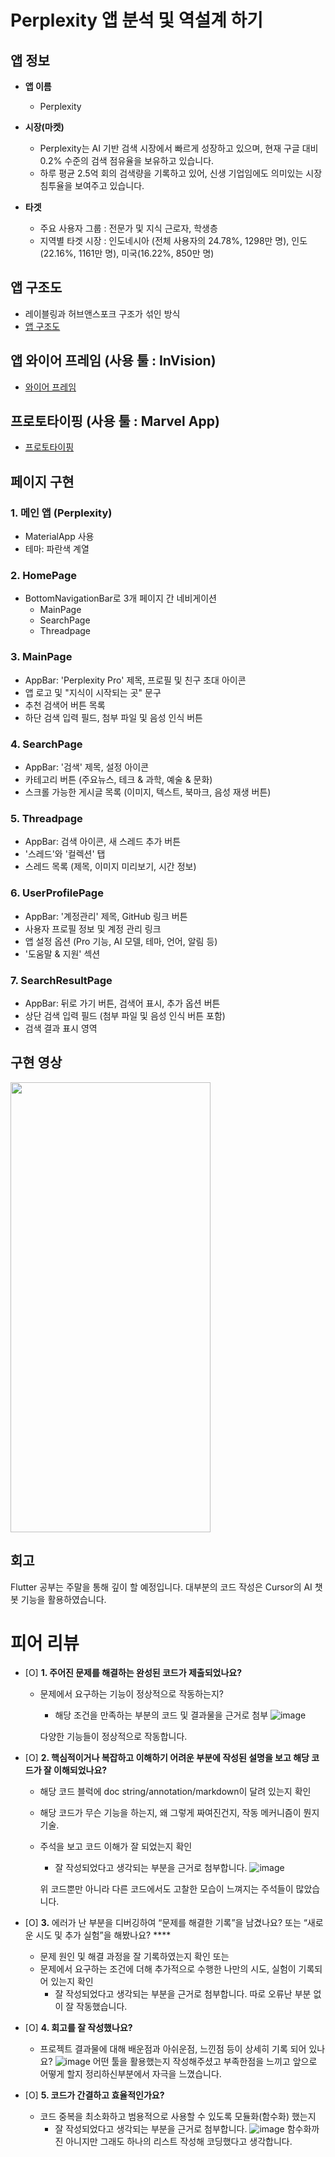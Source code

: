 
# Perplexity 앱 분석 및 역설계 하기

## 앱 정보

- **앱 이름** 

  - Perplexity   

- **시장(마켓)**  

  - Perplexity는 AI 기반 검색 시장에서 빠르게 성장하고 있으며, 현재 구글 대비 0.2% 수준의 검색 점유율을 보유하고 있습니다.
  - 하루 평균 2.5억 회의 검색량을 기록하고 있어, 신생 기업임에도 의미있는 시장 침투율을 보여주고 있습니다.

- **타겟**  

  - 주요 사용자 그룹 : 전문가 및 지식 근로자, 학생층
  - 지역별 타겟 시장 : 인도네시아 (전체 사용자의 24.78%, 1298만 명), 인도 (22.16%, 1161만 명), 미국(16.22%, 850만 명)
 
## 앱 구조도
- 레이블링과 허브앤스포크 구조가 섞인 방식
- [앱 구조도](https://www.tldraw.com/s/v2_c_qdnAq8RMNsXqIInBrkYjM?d=v-1636.-4170.9580.9180.page)

## 앱 와이어 프레임 (사용 툴 : InVision)
- [와이어 프레임](https://913056.invisionapp.com/freehand/--------eOeRJveLB)

## 프로토타이핑 (사용 툴 : Marvel App)
- [프로토타이핑](https://marvelapp.com/prototype/7028dd4/screen/95832715)

## 페이지 구현

### 1. 메인 앱 (Perplexity)
- MaterialApp 사용
- 테마: 파란색 계열

### 2. HomePage
- BottomNavigationBar로 3개 페이지 간 네비게이션
  - MainPage
  - SearchPage
  - Threadpage

### 3. MainPage
- AppBar: 'Perplexity Pro' 제목, 프로필 및 친구 초대 아이콘
- 앱 로고 및 "지식이 시작되는 곳" 문구
- 추천 검색어 버튼 목록
- 하단 검색 입력 필드, 첨부 파일 및 음성 인식 버튼

### 4. SearchPage
- AppBar: '검색' 제목, 설정 아이콘
- 카테고리 버튼 (주요뉴스, 테크 & 과학, 예술 & 문화)
- 스크롤 가능한 게시글 목록 (이미지, 텍스트, 북마크, 음성 재생 버튼)

### 5. Threadpage
- AppBar: 검색 아이콘, 새 스레드 추가 버튼
- '스레드'와 '컬렉션' 탭
- 스레드 목록 (제목, 이미지 미리보기, 시간 정보)

### 6. UserProfilePage
- AppBar: '계정관리' 제목, GitHub 링크 버튼
- 사용자 프로필 정보 및 계정 관리 링크
- 앱 설정 옵션 (Pro 기능, AI 모델, 테마, 언어, 알림 등)
- '도움말 & 지원' 섹션

### 7. SearchResultPage
- AppBar: 뒤로 가기 버튼, 검색어 표시, 추가 옵션 버튼
- 상단 검색 입력 필드 (첨부 파일 및 음성 인식 버튼 포함)
- 검색 결과 표시 영역

## 구현 영상
<img src="https://github.com/incheonQ/AIFFEL_quest_cr/blob/main/Flutter/SubQuest04/AndroidEmulator-test_55542024-10-2312-25-17-ezgif.com-video-to-gif-converter.gif" width="320" height="720">

## 회고
Flutter 공부는 주말을 통해 깊이 할 예정입니다.
대부분의 코드 작성은 Cursor의 AI 챗봇 기능을 활용하였습니다.

# 피어 리뷰
<aside>

- [O]  **1. 주어진 문제를 해결하는 완성된 코드가 제출되었나요?**
    - 문제에서 요구하는 기능이 정상적으로 작동하는지?
        - 해당 조건을 만족하는 부분의 코드 및 결과물을 근거로 첨부
        ![image](https://github.com/user-attachments/assets/0956cdea-c838-4d5b-a242-46cb12062024)

        다양한 기능들이 정상적으로 작동합니다.
    
- [O]  **2. 핵심적이거나 복잡하고 이해하기 어려운 부분에 작성된 설명을 보고 해당 코드가 잘 이해되었나요?**
    - 해당 코드 블럭에 doc string/annotation/markdown이 달려 있는지 확인
    - 해당 코드가 무슨 기능을 하는지, 왜 그렇게 짜여진건지, 작동 메커니즘이 뭔지 기술.
    - 주석을 보고 코드 이해가 잘 되었는지 확인
        - 잘 작성되었다고 생각되는 부분을 근거로 첨부합니다.
        ![image](https://github.com/user-attachments/assets/80701732-4ec7-4b03-acbe-73eaa105b0d4)

        위 코드뿐만 아니라 다른 코드에서도 고찰한 모습이 느껴지는 주석들이 많았습니다.
        
- [O]  **3.** 에러가 난 부분을 디버깅하여 “문제를 해결한 기록”을 남겼나요? 또는
   “새로운 시도 및 추가 실험”을 해봤나요? ****
    - 문제 원인 및 해결 과정을 잘 기록하였는지 확인 또는
    - 문제에서 요구하는 조건에 더해 추가적으로 수행한 나만의 시도, 
    실험이 기록되어 있는지 확인
        - 잘 작성되었다고 생각되는 부분을 근거로 첨부합니다.
    따로 오류난 부분 없이 잘 작동했습니다.
    
- [O]  **4. 회고를 잘 작성했나요?**
    - 프로젝트 결과물에 대해 배운점과 아쉬운점, 느낀점 등이 상세히 기록 되어 있나요?
      ![image](https://github.com/user-attachments/assets/c033cb86-24a7-4cf5-83ed-495deca6072f)
      어떤 툴을 활용했는지 작성해주셨고 부족한점을 느끼고 앞으로 어떻게 할지 정리하신부분에서 자극을 느꼈습니다.

- [O]  **5. 코드가 간결하고 효율적인가요?**
    - 코드 중복을 최소화하고 범용적으로 사용할 수 있도록 모듈화(함수화) 했는지
        - 잘 작성되었다고 생각되는 부분을 근거로 첨부합니다.
    ![image](https://github.com/user-attachments/assets/8fbb0643-bac8-4ce1-af3f-0afe0bd20e7b)
    함수화까진 아니지만 그래도 하나의 리스트 작성해 코딩했다고 생각합니다.
    
</aside>
